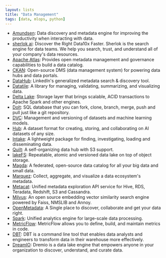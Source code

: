 ```yaml
---
layout: lists
title: "Data Management"
tags: [data, mlops, python]
---
```


* [Amundsen](https://www.amundsen.io/): Data discovery and metadata engine for improving the productivity when interacting with data.
* [sherlok ai](https://sherlok.ai/): Discover the Right Data10x Faster. Sherlok is the search engine for data teams. We help you search, trust, and understand all of your company's data resources.
* [Apache Atlas](https://atlas.apache.org): Provides open metadata management and governance capabilities to build a data catalog.
* [CKAN](https://github.com/ckan/ckan): Open-source DMS (data management system) for powering data hubs and data portals.
* [DataHub](https://github.com/linkedin/datahub): LinkedIn's generalized metadata search & discovery tool.
* [Datatile](https://github.com/polyaxon/datatile): A library for managing, validating, summarizing, and visualizing data.
* [Delta Lake](https://github.com/delta-io/delta): Storage layer that brings scalable, ACID transactions to Apache Spark and other engines.
* [Dolt](https://github.com/dolthub/dolt): SQL database that you can fork, clone, branch, merge, push and pull just like a git repository.
* [DVC](https://dvc.org/): Management and versioning of datasets and machine learning models.
* [Hub](https://github.com/activeloopai/Hub): A dataset format for creating, storing, and collaborating on AI datasets of any size.
* [Intake](https://github.com/intake/intake): A lightweight package for finding, investigating, loading and disseminating data.
* [Quilt](https://github.com/quiltdata/quilt): A self-organizing data hub with S3 support.
* [lakeFS](https://github.com/treeverse/lakeFS): Repeatable, atomic and versioned data lake on top of object storage.
* [Magda](https://github.com/magda-io/magda): A federated, open-source data catalog for all your big data and small data.
* [Marquez](https://github.com/MarquezProject/marquez): Collect, aggregate, and visualize a data ecosystem's metadata.
* [Metacat](https://github.com/Netflix/metacat): Unified metadata exploration API service for Hive, RDS, Teradata, Redshift, S3 and Cassandra.
* [Milvus](https://github.com/milvus-io/milvus/): An open source embedding vector similarity search engine powered by Faiss, NMSLIB and Annoy.
* [OpenMetadata](https://open-metadata.org/): A Single place to discover, collaborate and get your data right.
* [Spark](https://spark.apache.org/): Unified analytics engine for large-scale data processing.
* [MetricFlow](https://github.com/dbt-labs/metricflow):  MetricFlow allows you to define, build, and maintain metrics in code. 
* [DBT](https://github.com/dbt-labs/dbt-core):  DBT is a command line tool that enables data analysts and engineers to transform data in their warehouse more effectively.
* [DreamIO](https://www.dremio.com): Dremio is a data lake engine that empowers anyone in your organization to discover, understand, and curate data.
